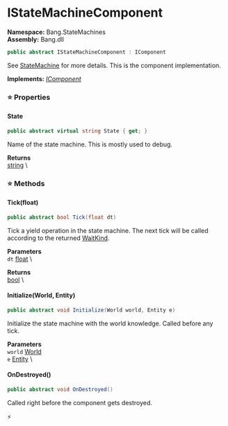 # IStateMachineComponent

**Namespace:** Bang.StateMachines \
**Assembly:** Bang.dll

```csharp
public abstract IStateMachineComponent : IComponent
```

See [StateMachine](../../Bang/StateMachines/StateMachine.html) for more details. This is the component implementation.

**Implements:** _[IComponent](../../Bang/Components/IComponent.html)_

### ⭐ Properties
#### State
```csharp
public abstract virtual string State { get; }
```

Name of the state machine. This is mostly used to debug.

**Returns** \
[string](https://learn.microsoft.com/en-us/dotnet/api/System.String?view=net-7.0) \
### ⭐ Methods
#### Tick(float)
```csharp
public abstract bool Tick(float dt)
```

Tick a yield operation in the state machine. The next tick will be called according to the returned [WaitKind](../../Bang/StateMachines/WaitKind.html).

**Parameters** \
`dt` [float](https://learn.microsoft.com/en-us/dotnet/api/System.Single?view=net-7.0) \

**Returns** \
[bool](https://learn.microsoft.com/en-us/dotnet/api/System.Boolean?view=net-7.0) \

#### Initialize(World, Entity)
```csharp
public abstract void Initialize(World world, Entity e)
```

Initialize the state machine with the world knowledge. Called before any tick.

**Parameters** \
`world` [World](../../Bang/World.html) \
`e` [Entity](../../Bang/Entities/Entity.html) \

#### OnDestroyed()
```csharp
public abstract void OnDestroyed()
```

Called right before the component gets destroyed.



⚡